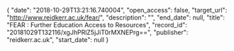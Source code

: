 {
  "date": "2018-10-29T13:21:16.740004", 
  "open_access": false, 
  "target_url": "http://www.reidkerr.ac.uk/fear/", 
  "description": "", 
  "end_date": null, 
  "title": "FEAR : Further Education Access to Resources", 
  "record_id": "20181029T132116/xgJhPRlZ5jJiT0rMXNEPrg==", 
  "publisher": "reidkerr.ac.uk", 
  "start_date": null
}

